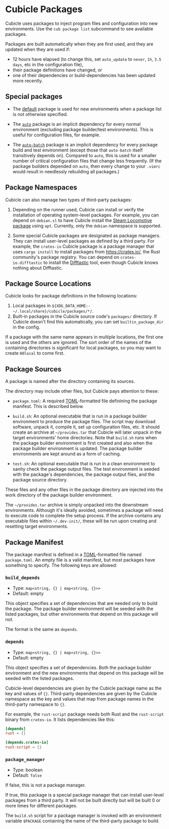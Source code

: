 # Cubicle Packages

Cubicle uses packages to inject program files and configuration into new
environments. Use the `cub package list` subcommand to see available packages.

Packages are built automatically when they are first used, and they are updated
when they are used if:

- 12 hours have elapsed (to change this, set `auto_update` to `never`, `1h`,
  `3.5 days`, etc in the configuration file),
- their package definitions have changed, or
- one of their dependencies or build-dependencies has been updated more
  recently.

## Special packages

- The [default](../packages/default/README.md) package is used for new
  environments when a package list is not otherwise specified.

- The [`auto`](../packages/auto/README.md) package is an implicit dependency
  for every normal environment (excluding package builder/test environments).
  This is useful for configuration files, for example.

- The [`auto-batch`](../packages/auto-batch/README.md) package is an implicit
  dependency for every package build and test environment (except those that
  `auto-batch` itself transitively depends on). Compared to `auto`, this is
  used for a smaller number of critical configuration files that change less
  frequently. (If the package builders depended on `auto`, then every change to
  your `.vimrc` would result in needlessly rebuilding all packages.)

## Package Namespaces

Cubicle can also manage two types of third-party packages:

1. Depending on the runner used, Cubicle can install or verify the installation
   of operating system-level packages. For example, you can depend on
   `debian.sl` to have Cubicle install the
   [Steam Locomotive package](https://packages.debian.org/bookworm/sl) using
   `apt`. Currently, only the `debian` namespace is supported.

2. Some special Cubicle packages are designated as package managers. They can
   install user-level packages as defined by a third party. For example, the
   `crates-io` Cubicle package is a package manager that uses `cargo install`
   to install packages from <https://crates.io/>, the Rust community's package
   registry. You can depend on `crates-io.difftastic` to install the
   [Difftastic](https://crates.io/crates/difftastic) tool, even though Cubicle
   knows nothing about Difftastic.

## Package Source Locations

Cubicle looks for package definitions in the following locations:

1. Local packages in `${XDG_DATA_HOME:-~/.local/share}/cubicle/packages/*/`.
2. Built-in packages in the Cubicle source code's `packages/` directory. If
   Cubicle doesn't find this automatically, you can set `builtin_package_dir`
   in the config.

If a package with the same name appears in multiple locations, the first one is
used and the others are ignored. The sort order of the names of the containing
directories is significant for local packages, so you may want to create
`00local` to come first.

## Package Sources

A package is named after the directory containing its sources.

The directory may include other files, but Cubicle pays attention to these:

- `package.toml`: A required [TOML](https://toml.io/)-formatted file definining
  the package manifest. This is described below.

- `build.sh`: An optional executable that is run in a package builder
  environment to produce the package files. The script may download software,
  unpack it, compile it, set up configuration files, etc. It should create an
  archive at `~/provides.tar` that Cubicle will later unpack in the target
  environments' home directories. Note that `build.sh` runs when the package
  builder environment is first created and also when the package builder
  environment is updated. The package builder environments are kept around as a
  form of caching.

- `test.sh`: An optional executable that is run in a clean environment to
  sanity check the package output files. The test environment is seeded with
  the package's dependencies, the package output files, and the package source
  directory.

These files and any other files in the package directory are injected into the
work directory of the package builder environment.

The `~/provides.tar` archive is simply unpacked into the downstream
environments. Although it's ideally avoided, sometimes a package will need to
execute code to complete the setup process. If the archive contains any
executable files within `~/.dev-init/`, these will be run upon creating and
resetting target environments.

## Package Manifest

The package manifest is defined in a [TOML](https://toml.io/)-formatted file
named `package.toml`. An empty file is a valid manifest, but most packages have
something to specify. The following keys are allowed:

### `build_depends`

- Type: `map<string, {} | map<string, {}>>`
- Default: empty

This object specifies a set of dependencies that are needed only to build the
package. The package builder environment will be seeded with the listed
packages, but other environments that depend on this package will not.

The format is the same as `depends`.

### `depends`

- Type: `map<string, {} | map<string, {}>>`
- Default: empty

This object specifies a set of dependencies. Both the package builder
environment and the new environments that depend on this package will be seeded
with the listed packages.

Cubicle-level dependencies are given by the Cubicle package name as the key and
values of `{}`. Third-party dependencies are given by the Cubicle namespace as
the key and values that map from package names in the third-party namespace to
`{}`.

For example, the `rust-script` package needs both Rust and the `rust-script`
binary from `crates-io`. It lists dependencies like this:

```toml
[depends]
rust = {}

[depends.crates-io]
rust-script = {}
```

### `package_manager`

- Type: boolean
- Default: `false`

If false, this is not a package manager.

If true, this package is a special package manager that can install user-level
packages from a third party. It will not be built directly but will be built 0
or more times for different packages.

The `build.sh` script for a package manager is invoked with an environment
variable `$PACKAGE` containing the name of the third-party package to build.
